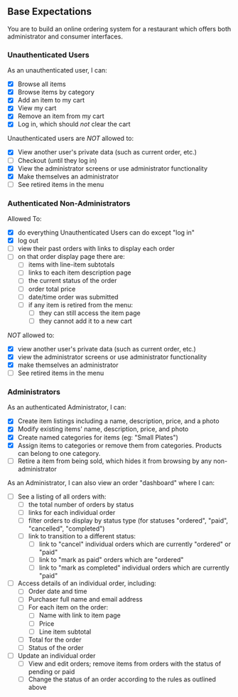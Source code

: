 ## Base Expectations

You are to build an online ordering system for a restaurant which offers both administrator and consumer interfaces.

### Unauthenticated Users

As an unauthenticated user, I can:

- [x] Browse all items
- [x] Browse items by category
- [x] Add an item to my cart
- [x] View my cart
- [x] Remove an item from my cart
- [x] Log in, which should _not_ clear the cart

Unauthenticated users are *NOT* allowed to:

- [x] View another user's private data (such as current order, etc.)
- [ ] Checkout (until they log in)
- [x] View the administrator screens or use administrator functionality
- [x] Make themselves an administrator
- [ ] See retired items in the menu

### Authenticated Non-Administrators

Allowed To:

- [x] do everything Unauthenticated Users can do except "log in"
- [x] log out
- [ ] view their past orders with links to display each order
- [ ] on that order display page there are:
  - [ ] items with line-item subtotals
  - [ ] links to each item description page
  - [ ] the current status of the order
  - [ ] order total price
  - [ ] date/time order was submitted
  - [ ] if any item is retired from the menu:
     - [ ] they can still access the item page
     - [ ] they cannot add it to a new cart

*NOT* allowed to:

- [x] view another user's private data (such as current order, etc.)
- [x] view the administrator screens or use administrator functionality
- [x] make themselves an administrator
- [ ] See retired items in the menu

### Administrators

As an authenticated Administrator, I can:

- [x] Create item listings including a name, description, price, and a photo
- [x] Modify existing items' name, description, price, and photo
- [x] Create named categories for items (eg: "Small Plates")
- [x] Assign items to categories or remove them from categories. Products can belong to one category.
- [ ] Retire a item from being sold, which hides it from browsing by any non-administrator

As an Administrator, I can also view an order "dashboard" where I can:

- [ ] See a listing of all orders with:
  - [ ] the total number of orders by status
  - [ ] links for each individual order
  - [ ] filter orders to display by status type (for statuses "ordered", "paid", "cancelled", "completed")
  - [ ] link to transition to a different status:
      - [ ] link to "cancel" individual orders which are currently "ordered" or "paid"
      - [ ] link to "mark as paid" orders which are "ordered"
      - [ ] link to "mark as completed" individual orders which are currently "paid"
- [ ] Access details of an individual order, including:
  - [ ] Order date and time
  - [ ] Purchaser full name and email address
  - [ ] For each item on the order:
      - [ ] Name with link to item page
      - [ ] Price
      - [ ] Line item subtotal
  - [ ] Total for the order
  - [ ] Status of the order
- [ ] Update an individual order
  - [ ] View and edit orders; remove items from orders with the status of pending or paid
  - [ ] Change the status of an order according to the rules as outlined above
